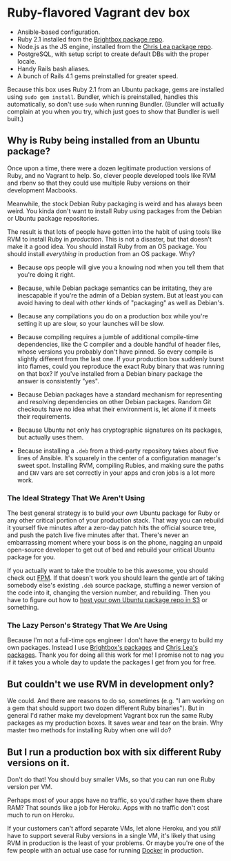 # Ruby-flavored Vagrant dev box

  - Ansible-based configuration.
  - Ruby 2.1 installed from the [Brightbox package repo](http://brightbox.com/docs/ruby/ubuntu/).
  - Node.js as the JS engine, installed from the [Chris Lea package repo](http://www.ubuntuupdates.org/ppa/chris_lea_nodejs).
  - PostgreSQL, with setup script to create default DBs with the proper locale.
  - Handy Rails bash aliases.
  - A bunch of Rails 4.1 gems preinstalled for greater speed.

Because this box uses Ruby 2.1 from an Ubuntu package, gems are
installed using `sudo gem install`. Bundler, which is preinstalled,
handles this automatically, so don't use `sudo` when running
Bundler. (Bundler will actually complain at you when you try, which
just goes to show that Bundler is well built.)

## Why is Ruby being installed from an Ubuntu package?

Once upon a time, there were a dozen legitimate production versions of
Ruby, and no Vagrant to help. So, clever people developed tools like
RVM and rbenv so that they could use multiple Ruby versions on their
development Macbooks.

Meanwhile, the stock Debian Ruby packaging is weird and has always been
weird. You kinda don't want to install Ruby using packages from the
Debian or Ubuntu package repositories.

The result is that lots of people have gotten into the habit of using
tools like RVM to install Ruby in *production*. This is not a
disaster, but that doesn't make it a good idea. You should install
Ruby from an OS package. You should install *everything* in production
from an OS package. Why?

  - Because ops people will give you a knowing nod when you tell them
    that you're doing it right.

  - Because, while Debian package semantics can be irritating, they
    are inescapable if you're the admin of a Debian system. But at
    least you can avoid having to deal with *other* kinds of
    "packaging" as well as Debian's.

  - Because any compilations you do on a production box while you're
    setting it up are slow, so your launches will be slow.

  - Because compiling requires a jumble of additional compile-time
    dependencies, like the C compiler and a double handful of header
    files, whose versions you probably don't have pinned. So every
    compile is slightly different from the last one. If your
    production box suddenly burst into flames, could you reproduce the
    exact Ruby binary that was running on that box? If you've
    installed from a Debian binary package the answer is consistently
    "yes".

  - Because Debian packages have a standard mechanism for representing
    and resolving dependencies on other Debian packages. Random Git
    checkouts have no idea what their environment is, let alone if it
    meets their requirements.

  - Because Ubuntu not only has cryptographic signatures on its
    packages, but actually uses them.

  - Because installing a `.deb` from a third-party repository takes about
    five lines of Ansible. It's squarely in the center of a
    configuration manager's sweet spot. Installing RVM, compiling
    Rubies, and making sure the paths and `ENV` vars are set correctly
    in your apps and cron jobs is a lot more work.

### The Ideal Strategy That We Aren't Using

The best general strategy is to build your *own* Ubuntu package for
Ruby or any other critical portion of your production stack. That way
you can rebuild it yourself five minutes after a zero-day patch hits
the official source tree, and push the patch live five minutes after
that. There's never an embarrassing moment where your boss is on the
phone, nagging an unpaid open-source developer to get out of bed and
rebuild your critical Ubuntu package for you.

If you actually want to take the trouble to be this awesome, you
should check out [FPM](https://github.com/jordansissel/fpm). If that
doesn't work you should learn the gentle art of taking somebody else's
existing `.deb` source package, stuffing a newer version of the code
into it, changing the version number, and rebuilding. Then you have to
figure out how to
[host your own Ubuntu package repo in S3](https://github.com/krobertson/deb-s3)
or something.

### The Lazy Person's Strategy That We Are Using

Because I'm not a full-time ops engineer I don't have the energy to
build my own packages. Instead I use
[Brightbox's packages](http://brightbox.com/docs/ruby/ubuntu/) and
[Chris Lea's packages](http://www.ubuntuupdates.org/ppa/chris_lea_nodejs). Thank
you for doing all this work for me! I promise not to nag you if it
takes you a whole day to update the packages I get from you for free.

## But couldn't we use RVM in development only?

We could. And there are reasons to do so, sometimes (e.g. "I am
working on a gem that should support two dozen different Ruby
binaries"). But in general I'd rather make my development Vagrant box
run the same Ruby packages as my production boxes. It saves wear and
tear on the brain. Why master two methods for installing Ruby when one
will do?


## But I run a production box with six different Ruby versions on it.

Don't do that! You should buy smaller VMs, so that you can run one
Ruby version per VM.

Perhaps most of your apps have no traffic, so you'd rather have them
share RAM? That sounds like a job for Heroku. Apps with no traffic
don't cost much to run on Heroku.

If your customers can't afford separate VMs, let alone Heroku, and you
*still* have to support several Ruby versions in a single VM, it's
likely that using RVM in production is the least of your problems. Or
maybe you're one of the few people with an actual use case for running
[Docker](https://www.docker.io) in production.


